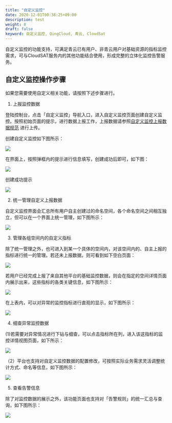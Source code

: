 ```yaml
---
title: "自定义监控"
date: 2020-12-01T00:38:25+09:00
description: test
weight: 8
draft: false
keyword: 自定义监控, QingCloud, 青云, CloudSat
---
```


自定义监控的功能支持，可满足青云已有用户、非青云用户对基础资源的指标监控需求，可与CloudSAT服务内的其他功能结合使用，形成完整的立体化监控告警服务。

## 自定义监控操作步骤
如果您需要使用自定义相关功能，请按照下述步骤进行。

1. 上报监控数据

登陆控制台，点击「自定义监控」导航入口，进入自定义监控页面创建自定义监控。按照初始页面的提示，进行数据上报工作，上报数据请参照[自定义监控上报数据规范](../upload_monitor_data)
进行上传。

创建自定义监控如下图所示：

![](../_images/20201102102144.png)

在界面上，按照弹框内的提示进行信息填写，创建成功后即可，如下图：

![](../_images/20201102102405.png)

创建成功提示

![](../_images/20201102102644.png)


2. 统一管理自定义上报数据

自定义监控界面会汇总所有用户自主创建过的命名空间，各个命名空间之间相互独立，但可以在一个界面上统一管理，如下图所示：

![](../_images/20201102102921.png)

3. 管理各组空间内的自定义指标

除了统一管理之外，也可进入到某一个具体的空间内，对该空间内的、自主上报的指标进行统一的管理。若还未上报数据，则可看到如下空白页面：

![](../_images/20201102102943.png)

若用户已经完成上报了来自其他平台的基础监控数据，则会在指定的空间详情页面内展示出来，这些指标的各类关键信息，如下图所示：

![](../_images/20201210144511.png)

在上表内，可以对异常的监控指标进行直观的显示，如下图所示：

![](../_images/20201210144621.png)

4. 细查异常监控数据

 (1)若需要对异常情况进行下钻与细查，可以点击指标所在列，进入该这指标的监控详情视图页面，如下所示：

![](../_images/20201210144823.png)

（2）平台也支持对自定义监控数据的配置修改，可按照实际业务需求灵活调整统计方式、命名等信息，如下图所示：

![](../_images/20201210144822.png)

5. 查看告警信息

除了对监控数据的展示之外，该功能页面也支持对「告警规则」的统一汇总与查询，如下图所示：

![](../_images/20201210144923.png)
